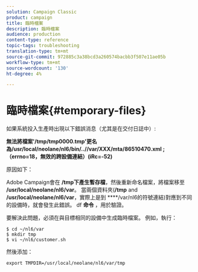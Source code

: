 ```yaml
---
solution: Campaign Classic
product: campaign
title: 臨時檔案
description: 臨時檔案
audience: production
content-type: reference
topic-tags: troubleshooting
translation-type: tm+mt
source-git-commit: 972885c3a38bcd3a260574bacbb3f507e11ae05b
workflow-type: tm+mt
source-wordcount: '130'
ht-degree: 4%

---
```



# 臨時檔案{#temporary-files}

如果系統投入生產時出現以下錯誤消息（尤其是在交付日誌中）:

**無法將檔案&#39;/tmp/tmp0000.tmp&#39;更名為/usr/local/neolane/nl6/bin/..//var/XXX/mta/86510470.xml ;（errno=18，無效的跨設備連結）(iRc=-52)**

原因如下：

Adobe Campaign會在 **/tmp下產生暫存檔**，然後重新命名檔案，將檔案移至 **/usr/local/neolane/nl6/var**。 當兩個資料夾(**/tmp** and **/usr/local/neolane/nl6/var**，實際上是到 ****/var/nl6的符號連結)對應到不同的設備時，就會發生此錯誤。 df **命令** ，用於驗證。

要解決此問題，必須在與目標相同的設備中生成臨時檔案。 例如，執行：

```
$ cd ~/nl6/var
$ mkdir tmp
$ vi ~/nl6/customer.sh
```

然後添加：

```
export TMPDIR=/usr/local/neolane/nl6/var/tmp 
```

